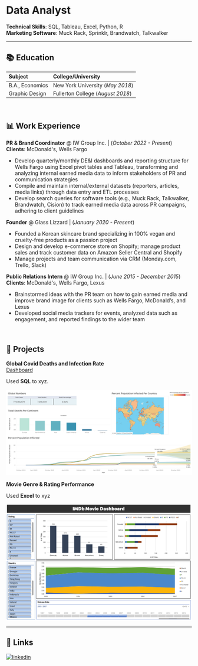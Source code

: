 # Data Analyst

**Technical Skills**: SQL, Tableau, Excel, Python, R <br/>
**Marketing Software**: Muck Rack, Sprinklr, Brandwatch, Talkwalker  


---


## 📚 Education
| Subject         | College/University                |
| :-------------- | :-------------------------------- |
| B.A., Economics | New York University (_May 2018_)  |
| Graphic Design  | Fullerton College (_August 2018_) |

<br/>

## 📊 Work Experience
**PR & Brand Coordinator** @ IW Group Inc. | (_October 2022 - Present_)<br/>
**Clients**: McDonald's, Wells Fargo
- Develop quarterly/monthly DE&I dashboards and reporting structure for Wells Fargo using Excel pivot tables and Tableau, transforming and analyzing internal earned media data to inform stakeholders of PR and communication strategies
- Compile and maintain internal/external datasets (reporters, articles, media links) through data entry and ETL processes
- Develop search queries for software tools (e.g., Muck Rack, Talkwalker, Brandwatch, Cision) to track earned media data across PR campaigns, adhering to client guidelines

**Founder** @ Glass Lizzard | (_January 2020 - Present_)
- Founded a Korean skincare brand specializing in 100% vegan and cruelty-free products as a passion project
- Design and develop e-commerce store on Shopify; manage product sales and track customer data on Amazon Seller Central and Shopify
- Manage projects and team communication via CRM (Monday.com, Trello, Slack)

**Public Relations Intern** @ IW Group Inc. | (_June 2015 - December 2015_)<br/>
**Clients**: McDonald's, Wells Fargo, Lexus
- Brainstormed ideas with the PR team on how to gain earned media and improve brand image for clients such as Wells Fargo, McDonald’s, and Lexus
- Developed social media trackers for events, analyzed data such as engagement, and reported findings to the wider team

<br/>

## 📑 Projects 
**Global Covid Deaths and Infection Rate**<br/>
[Dashboard](https://public.tableau.com/app/profile/jason.choi7047/viz/CovidResearch_17129148303530/Dashboard1)

Used **SQL** to xyz.

![Covid Deaths and Infection Rate](/assets/covid_dashboard.png)

**Movie Genre & Rating Performance**

Used **Excel** to xyz

![Dashboard](/assets/IMDB_dashboard.png)


---


## 🔗 Links
[![linkedin](https://img.shields.io/badge/linkedin-0A66C2?style=for-the-badge&logo=linkedin&logoColor=white)](https://www.linkedin.com/in/jasonchoi24)
